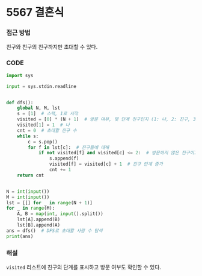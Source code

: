 # 5567 결혼식



### 접근 방법

친구와 친구의 친구까지만 초대할 수 있다.

### CODE

```python
import sys

input = sys.stdin.readline


def dfs():
    global N, M, lst
    s = [1]  # 스택, 1로 시작
    visited = [0] * (N + 1)  # 방문 여부, 몇 단계 친구인지 (1: 나, 2: 친구, 3: 친구의 친구)
    visited[1] = 1  # 나
    cnt = 0  # 초대할 친구 수
    while s:
        c = s.pop()
        for f in lst[c]:  # 친구들에 대해
            if not visited[f] and visited[c] <= 2:  # 방문하지 않은 친구이고 내가 나, 친구, 친구의 친구이면
                s.append(f)
                visited[f] = visited[c] + 1  # 친구 단계 증가
                cnt += 1
    return cnt


N = int(input())
M = int(input())
lst = [[] for _ in range(N + 1)]
for _ in range(M):
    A, B = map(int, input().split())
    lst[A].append(B)
    lst[B].append(A)
ans = dfs()  # DFS로 초대할 사람 수 탐색
print(ans)
```

### 해설

`visited` 리스트에 친구의 단계를 표시하고 방문 여부도 확인할 수 있다.

